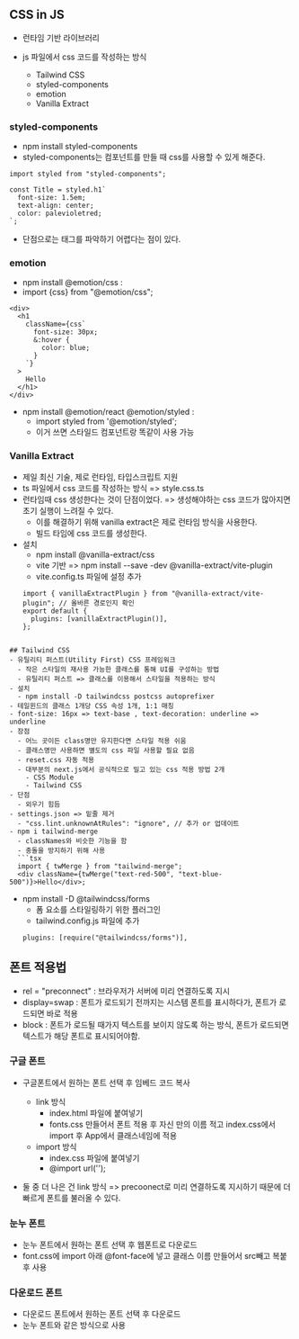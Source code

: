 ## CSS in JS

- 런타임 기반 라이브러리
- js 파일에서 css 코드를 작성하는 방식

  - Tailwind CSS
  - styled-components
  - emotion
  - Vanilla Extract

### styled-components

- npm install styled-components
- styled-components는 컴포넌트를 만들 때 css를 사용할 수 있게 해준다.

```tsx
import styled from "styled-components";

const Title = styled.h1`
  font-size: 1.5em;
  text-align: center;
  color: palevioletred;
`;
```

- 단점으로는 태그를 파악하기 어렵다는 점이 있다.

### emotion

- npm install @emotion/css :
- import {css} from "@emotion/css";

```tsx
<div>
  <h1
    className={css`
      font-size: 30px;
      &:hover {
        color: blue;
      }
    `}
  >
    Hello
  </h1>
</div>
```

- npm install @emotion/react @emotion/styled :
  - import styled from '@emotion/styled';
  - 이거 쓰면 스타일드 컴포넌트랑 똑같이 사용 가능

### Vanilla Extract

- 제일 최신 기술, 제로 런타임, 타입스크립트 지원
- ts 파일에서 css 코드를 작성하는 방식 => style.css.ts
- 런타임때 css 생성한다는 것이 단점이었다. => 생성해야하는 css 코드가 많아지면 초기 실행이 느려질 수 있다.
  - 이를 해결하기 위해 vanilla extract은 제로 런타임 방식을 사용한다.
  - 빌드 타임에 css 코드를 생성한다.
- 설치
  - npm install @vanilla-extract/css
  - vite 기반 => npm install --save -dev @vanilla-extract/vite-plugin
  - vite.config.ts 파일에 설정 추가
  ```tsx
  import { vanillaExtractPlugin } from "@vanilla-extract/vite-plugin"; // 올바른 경로인지 확인
  export default {
    plugins: [vanillaExtractPlugin()],
  };
  ```

````

## Tailwind CSS
- 유틸리티 퍼스트(Utility First) CSS 프레임워크
  - 작은 스타일의 재사용 가능한 클래스를 통해 UI를 구성하는 방법
  - 유틸리티 퍼스트 => 클래스를 이용해서 스타일을 적용하는 방식
- 설치
  - npm install -D tailwindcss postcss autoprefixer
- 테일윈드의 클래스 1개당 CSS 속성 1개, 1:1 매칭
- font-size: 16px => text-base , text-decoration: underline => underline
- 장점
  - 어느 곳이든 class명만 유지한다면 스타일 적용 쉬움
  - 클래스명만 사용하면 별도의 css 파일 사용할 필요 없음
  - reset.css 자동 적용
  - 대부분의 next.js에서 공식적으로 밀고 있는 css 적용 방법 2개
    - CSS Module
    - Tailwind CSS
- 단점
  - 외우기 힘듬
- settings.json => 밑줄 제거
  - "css.lint.unknownAtRules": "ignore", // 추가 or 업데이트
- npm i tailwind-merge
  - classNames와 비슷한 기능을 함
  - 충돌을 방지하기 위해 사용
  ```tsx
  import { twMerge } from "tailwind-merge";
  <div className={twMerge("text-red-500", "text-blue-500")}>Hello</div>;
````

- npm install -D @tailwindcss/forms
  - 폼 요소를 스타일링하기 위한 플러그인
  - tailwind.config.js 파일에 추가
  ```tsx
  plugins: [require("@tailwindcss/forms")],
  ```

## 폰트 적용법

- rel = "preconnect" : 브라우저가 서버에 미리 연결하도록 지시
- display=swap : 폰트가 로드되기 전까지는 시스템 폰트를 표시하다가, 폰트가 로드되면 바로 적용
- block : 폰트가 로드될 때가지 텍스트를 보이지 않도록 하는 방식, 폰트가 로드되면 텍스트가 해당 폰트로 표시되어야함.

### 구글 폰트

- 구글폰트에서 원하는 폰트 선택 후 임베드 코드 복사

  - link 방식
    - index.html 파일에 붙여넣기
    - fonts.css 만들어서 폰트 적용 후 자신 만의 이름 적고 index.css에서 import 후 App에서 클래스네임에 적용
  - import 방식
    - index.css 파일에 붙여넣기
    - @import url('');

- 둘 중 더 나은 건 link 방식 => precoonect로 미리 연결하도록 지시하기 때문에 더 빠르게 폰트를 불러올 수 있다.

### 눈누 폰트

- 눈누 폰트에서 원하는 폰트 선택 후 웹폰트로 다운로드
- font.css에 import 아래 @font-face에 넣고 클래스 이름 만들어서 src빼고 복붙 후 사용

### 다운로드 폰트

- 다운로드 폰트에서 원하는 폰트 선택 후 다운로드
- 눈누 폰트와 같은 방식으로 사용
